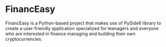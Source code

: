 # FinancEasy
FinancEasy is a Python-based project that makes use of PySide6 library to create a user-friendly application specialized for teenagers and everyone who are interested in finance managing and building their own cryptocurrencies. 
